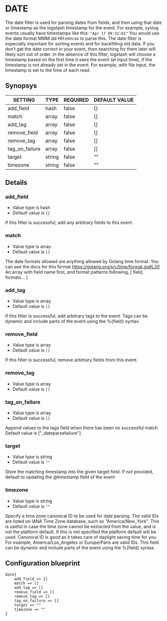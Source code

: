 # DATE
The date filter is used for parsing dates from fields, and then using that date or timestamp as the logstash timestamp for the event.
For example, syslog events usually have timestamps like this:
`"Apr 17 09:32:01"`
You would use the date format MMM dd HH:mm:ss to parse this.
The date filter is especially important for sorting events and for backfilling old data. If you don’t get the date correct in your event, then searching for them later will likely sort out of order.
In the absence of this filter, logstash will choose a timestamp based on the first time it sees the event (at input time), if the timestamp is not already set in the event. For example, with file input, the timestamp is set to the time of each read.

## Synopsys


|    SETTING     |  TYPE  | REQUIRED | DEFAULT VALUE |
|----------------|--------|----------|---------------|
| add_field      | hash   | false    | {}            |
| match          | array  | false    | []            |
| add_tag        | array  | false    | []            |
| remove_field   | array  | false    | []            |
| remove_tag     | array  | false    | []            |
| tag_on_failure | array  | false    | []            |
| target         | string | false    | ""            |
| timezone       | string | false    | ""            |


## Details

### add_field
* Value type is hash
* Default value is `{}`

If this filter is successful, add any arbitrary fields to this event.

### match
* Value type is array
* Default value is `[]`

The date formats allowed are anything allowed by Golang time format.
You can see the docs for this format https://golang.org/src/time/format.go#L20
An array with field name first, and format patterns following, [ field, formats... ]

### add_tag
* Value type is array
* Default value is `[]`

If this filter is successful, add arbitrary tags to the event. Tags can be dynamic
and include parts of the event using the %{field} syntax.

### remove_field
* Value type is array
* Default value is `[]`

If this filter is successful, remove arbitrary fields from this event.

### remove_tag
* Value type is array
* Default value is `[]`



### tag_on_failure
* Value type is array
* Default value is `[]`

Append values to the tags field when there has been no successful match
Default value is ["_dateparsefailure"]

### target
* Value type is string
* Default value is `""`

Store the matching timestamp into the given target field. If not provided,
default to updating the @timestamp field of the event

### timezone
* Value type is string
* Default value is `""`

Specify a time zone canonical ID to be used for date parsing.
The valid IDs are listed on IANA Time Zone database, such as "America/New_York".
This is useful in case the time zone cannot be extracted from the value,
and is not the platform default. If this is not specified the platform default
 will be used. Canonical ID is good as it takes care of daylight saving time
for you For example, America/Los_Angeles or Europe/Paris are valid IDs.
This field can be dynamic and include parts of the event using the %{field} syntax



## Configuration blueprint

```
date{
	add_field => {}
	match => []
	add_tag => []
	remove_field => []
	remove_tag => []
	tag_on_failure => []
	target => ""
	timezone => ""
}
```
